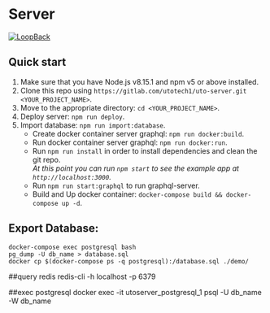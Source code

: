 # Server

[![LoopBack](https://github.com/strongloop/loopback-next/raw/master/docs/site/imgs/branding/Powered-by-LoopBack-Badge-(blue)-@2x.png)](http://loopback.io/)

## Quick start

1.  Make sure that you have Node.js v8.15.1 and npm v5 or above installed.<br />
2.  Clone this repo using `https://gitlab.com/utotech1/uto-server.git <YOUR_PROJECT_NAME>`.<br />
3.  Move to the appropriate directory: `cd <YOUR_PROJECT_NAME>`.<br />
4.  Deploy server: `npm run deploy`.<br />
5.  Import database: `npm run import:database`.<br />
    -   Create docker container server graphql: `npm run docker:build`.<br />
    -   Run docker container server graphql: `npm run docker:run`.<br />
    -   Run `npm run install` in order to install dependencies and clean the git repo.<br />
        _At this point you can run `npm start` to see the example app at `http://localhost:3000`._
    -   Run `npm run start:graphql` to run graphql-server.<br />
    -   Build and Up docker container: `docker-compose build && docker-compose up -d`.<br />
##  Export Database: <br />
    docker-compose exec postgresql bash
    pg_dump -U db_name > database.sql
    docker cp $(docker-compose ps -q postgresql):/database.sql ./demo/

##query redis
    redis-cli -h localhost -p 6379
    
##exec postgresql
    docker exec -it utoserver_postgresql_1 psql -U db_name -W db_name
    
